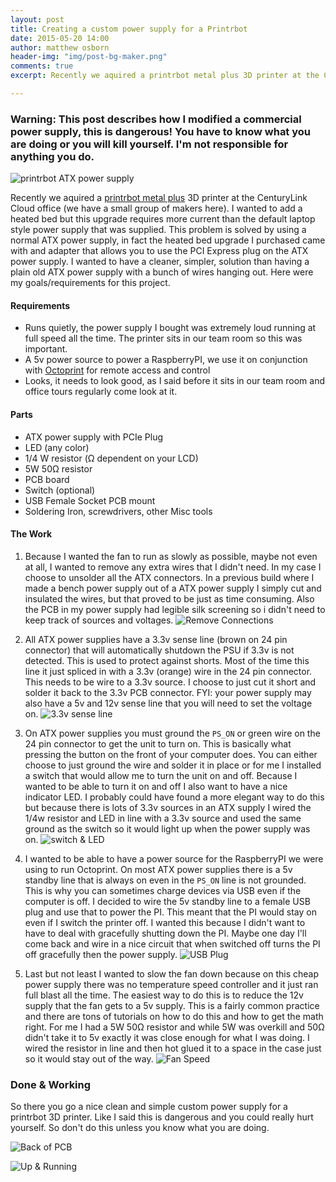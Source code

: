 ```yaml
---
layout: post
title: Creating a custom power supply for a Printrbot
date: 2015-05-20 14:00
author: matthew osborn
header-img: "img/post-bg-maker.png"
comments: true
excerpt: Recently we aquired a printrbot metal plus 3D printer at the CenturyLink Cloud office (we have a small group of makers here). I wanted to add a heated bed but this upgrade requires more current than the default laptop style power supply that was supplied.

---
```



### Warning: This post describes how I modified a commercial power supply, this is dangerous! You have to know what you are doing or you will kill yourself. I'm not responsible for anything you do.

![printrbot ATX power supply](/img/posts/printrbotPowerSupply/printrbot_2020.jpg)

Recently we aquired a [printrbot metal plus](http://www.printrbot.com) 3D printer at the CenturyLink Cloud office (we have a small group of makers here). I wanted to add a heated bed but this upgrade requires more current than the default laptop style power supply that was supplied. This problem is solved by using a normal ATX power supply, in fact the heated bed upgrade I purchased came with and adapter that allows you to use the PCI Express plug on the ATX power supply. I wanted to have a cleaner, simpler, solution than having a plain old ATX power supply with a bunch of wires hanging out. Here were my goals/requirements for this project.

#### Requirements
* Runs quietly, the power supply I bought was extremely loud running at full speed all the time. The printer sits in our team room so this was important.
* A 5v power source to power a RaspberryPI, we use it on conjunction with [Octoprint](http://octoprint.org/) for remote access and control
* Looks, it needs to look good, as I said before it sits in our team room and office tours regularly come look at it.

#### Parts
* ATX power supply with PCIe Plug
* LED (any color)
* 1/4 W resistor (Ω dependent on your LCD)
* 5W 50Ω resistor
* PCB board
* Switch (optional)
* USB Female Socket PCB mount
* Soldering Iron, screwdrivers, other Misc tools

#### The Work
1. Because I wanted the fan to run as slowly as possible, maybe not even at all, I wanted to remove any extra wires that I didn't need. In my case I choose to unsolder all the ATX connectors. In a previous build where I made a bench power supply out of a ATX power supply I simply cut and insulated the wires, but that proved to be just as time consuming. Also the PCB in my power supply had legible silk screening so i didn't need to keep track of sources and voltages.
![Remove Connections](/img/posts/printrbotPowerSupply/printrbot_2018.jpg)

2. All ATX power supplies have a 3.3v sense line (brown on 24 pin connector) that will automatically shutdown the PSU if 3.3v is not detected. This is used to protect against shorts. Most of the time this line it just spliced in with a 3.3v (orange) wire in the 24 pin connector. This needs to be wire to a 3.3v source. I choose to just cut it short and solder it back to the 3.3v PCB connector. FYI: your power supply may also have a 5v and 12v sense line that you will need to set the voltage on.
![3.3v sense line](/img/posts/printrbotPowerSupply/printrbot_2016.jpg)

3. On ATX power supplies you must ground the `PS_ON` or green wire on the 24 pin connector to get the unit to turn on. This is basically what pressing the button on the front of your computer does. You can either choose to just ground the wire and solder it in place or for me I installed a switch that would allow me to turn the unit on and off. Because I wanted to be able to turn it on and off I also want to have a nice indicator LED. I probably could have found a more elegant way to do this but because there is lots of 3.3v sources in an ATX supply I wired the 1/4w resistor and LED in line with a 3.3v source and used the same ground as the switch so it would light up when the power supply was on.
![switch & LED](/img/posts/printrbotPowerSupply/printrbot_2021.jpg)

4. I wanted to be able to have a power source for the RaspberryPI we were using to run Octoprint. On most ATX power supplies there is a 5v standby line that is always on even in the `PS_ON` line is not grounded. This is why you can sometimes charge devices via USB even if the computer is off. I decided to wire the 5v standby line to a female USB plug and use that to power the PI. This meant that the PI would stay on even if I switch the printer off. I wanted this because I didn't want to have to deal with gracefully shutting down the PI. Maybe one day I'll come back and wire in a nice circuit that when switched off turns the PI off gracefully then the power supply.
![USB Plug](/img/posts/printrbotPowerSupply/printrbot_2017.jpg)

5. Last but not least I wanted to slow the fan down because on this cheap power supply there was no temperature speed controller and it just ran full blast all the time. The easiest way to do this is to reduce the 12v supply that the fan gets to a 5v supply. This is a fairly common practice and there are tons of tutorials on how to do this and how to get the math right. For me I had a 5W 50Ω resistor and while 5W was overkill and 50Ω didn't take it to 5v exactly it was close enough for what I was doing. I wired the resistor in line and then hot glued it to a space in the case just so it would stay out of the way.
![Fan Speed](/img/posts/printrbotPowerSupply/printrbot_2019.jpg)

### Done & Working
So there you go a nice clean and simple custom power supply for a printrbot 3D printer. Like I said this is dangerous and you could really hurt yourself. So don't do this unless you know what you are doing.

![Back of PCB](/img/posts/printrbotPowerSupply/printrbot_2022.jpg)

![Up & Running](/img/posts/printrbotPowerSupply/printrbot_2040.jpg)
